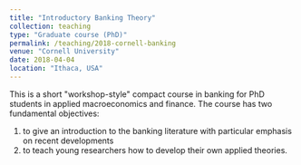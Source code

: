 ```yaml
---
title: "Introductory Banking Theory"
collection: teaching
type: "Graduate course (PhD)"
permalink: /teaching/2018-cornell-banking
venue: "Cornell University"
date: 2018-04-04
location: "Ithaca, USA"
---
```


This is a short "workshop-style" compact course in banking for PhD students in applied macroeconomics and finance. The course has two fundamental objectives:
1. to give an introduction to the banking literature with particular emphasis on recent developments
2. to teach young researchers how to develop their own applied theories. 

